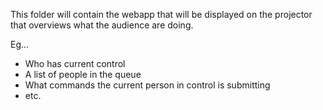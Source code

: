 This folder will contain the webapp that will be displayed on the projector that overviews what the audience are doing.

Eg...

* Who has current control
* A list of people in the queue
* What commands the current person in control is submitting
* etc.